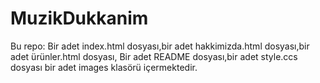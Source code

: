 # MuzikDukkanim
Bu repo:
Bir adet index.html dosyası,bir adet hakkimizda.html dosyası,bir adet ürünler.html dosyası,
Bir adet README dosyası,bir adet style.ccs dosyası bir adet images klasörü
içermektedir.
